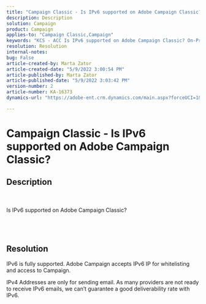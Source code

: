 ```yaml
---
title: "Campaign Classic - Is IPv6 supported on Adobe Campaign Classic?"
description: Description
solution: Campaign
product: Campaign
applies-to: "Campaign Classic,Campaign"
keywords: "KCS - ACC Is IPv6 supported on Adobe Campaign Classic? On-Premise"
resolution: Resolution
internal-notes: 
bug: False
article-created-by: Marta Zator
article-created-date: "5/9/2022 3:00:54 PM"
article-published-by: Marta Zator
article-published-date: "5/9/2022 3:03:42 PM"
version-number: 2
article-number: KA-16373
dynamics-url: "https://adobe-ent.crm.dynamics.com/main.aspx?forceUCI=1&pagetype=entityrecord&etn=knowledgearticle&id=902028d1-a8cf-ec11-a7b5-0022480a8e40"

---
```

# Campaign Classic - Is IPv6 supported on Adobe Campaign Classic?

## Description

<br><br>Is IPv6 supported on Adobe Campaign Classic?<br><br> <br><br>

## Resolution


IPv6 is fully supported. Adobe Campaign accepts IPv6 IP for whitelisting and access to Campaign.

IPv4 Addresses are only for sending email. As many providers are not ready to receive IPv6 emails, we can’t guarantee a good deliverability rate with IPv6.
